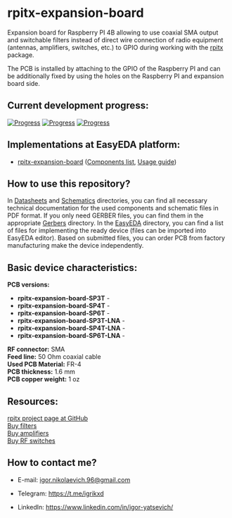 # rpitx-expansion-board

Expansion board for Raspberry PI 4B allowing to use coaxial SMA output and switchable filters instead of direct wire connection of radio equipment (antennas, amplifiers, switches, etc.) to GPIO during working with the [rpitx][2] package.

The PCB is installed by attaching to the GPIO of the Raspberry PI and can be additionally fixed by using the holes on the Raspberry PI and expansion board side.

## Current development progress:
[![Progress](https://img.shields.io/badge/rpitx--expansion--board-not%20tested-red.svg?longCache=true&style=for-the-badge)](https://easyeda.com/IgrikXD/rpitx-expansion-board)&nbsp;[![Progress](https://img.shields.io/badge/app%20version-0.1-blue.svg?longCache=true&style=for-the-badge)](./ControlApplication)&nbsp;[![Progress](https://img.shields.io/badge/pcb%20version-0.0-blue.svg?longCache=true&style=for-the-badge)](./EasyEDA)

## Implementations at EasyEDA platform:
- [rpitx-expansion-board][1] ([Components list](./Components-list.md), [Usage guide](./Usage-guide.md))

## How to use this repository?
In [Datasheets](./Datasheets) and [Schematics](./Schematics) directories, you can find all necessary technical documentation for the used components and schematic files in PDF format. If you only need GERBER files, you can find them in the appropriate [Gerbers](./Gerbers) directory. In the [EasyEDA](./EasyEDA) directory, you can find a list of files for implementing the ready device (files can be imported into EasyEDA editor). Based on submitted files, you can order PCB from factory manufacturing make the device independently.

## Basic device characteristics:
**PCB versions:**
* **rpitx-expansion-board-SP3T** - <DESCRIPTION>
* **rpitx-expansion-board-SP4T** - <DESCRIPTION>
* **rpitx-expansion-board-SP6T** - <DESCRIPTION>
* **rpitx-expansion-board-SP3T-LNA** - <DESCRIPTION>
* **rpitx-expansion-board-SP4T-LNA** - <DESCRIPTION>
* **rpitx-expansion-board-SP6T-LNA** - <DESCRIPTION>

**RF connector:** SMA  
**Feed line:** 50 Ohm coaxial cable  
**Used PCB Material:** FR-4  
**PCB thickness:** 1.6 mm  
**PCB copper weight:** 1 oz  

## Resources:
[rpitx project page at GitHub][2]  
[Buy filters][3]  
[Buy amplifiers][4]  
[Buy RF switches][5]  

## How to contact me?
- E-mail: igor.nikolaevich.96@gmail.com
- Telegram: https://t.me/igrikxd
- LinkedIn: https://www.linkedin.com/in/igor-yatsevich/

  [1]: https://easyeda.com/IgrikXD/rpitx-expansion-board
  [2]: https://github.com/F5OEO/rpitx
  [3]: https://www.minicircuits.com/WebStore/RF-Filters.html
  [4]: https://www.minicircuits.com/WebStore/Amplifiers.html
  [5]: https://www.minicircuits.com/WebStore/Switches.html
